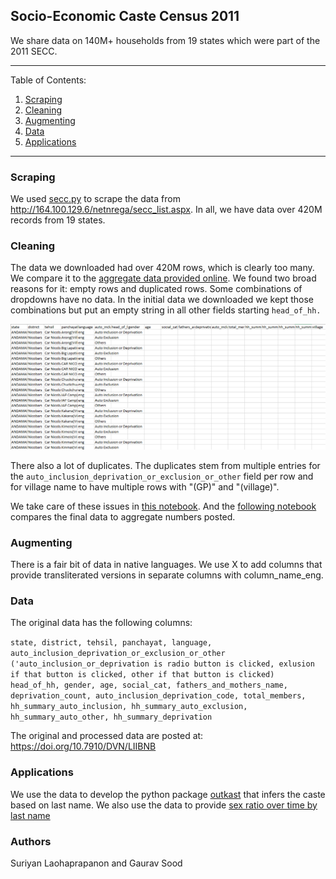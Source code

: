 ## Socio-Economic Caste Census 2011

We share data on 140M+ households from 19 states which were part of the 2011 SECC.

-------
Table of Contents:

1. [Scraping](#scraping)
2. [Cleaning](#cleaning)
3. [Augmenting](#augmenting)
4. [Data](#data)
5. [Applications](#applications)
------------

### Scraping

We used [secc.py](secc.py) to scrape the data from http://164.100.129.6/netnrega/secc_list.aspx. In all, we have data over 420M records from 19 states.

### Cleaning

The data we downloaded had over 420M rows, which is clearly too many. We compare it to the [aggregate data provided online](scripts/02_compare_secc_website.ipynb).  We found two broad reasons for it: empty rows and duplicated rows. Some combinations of dropdowns have no data. In the initial data we downloaded we kept those combinations but put an empty string in all other fields starting `head_of_hh.`

![](screenshots/missing.png)

There also a lot of duplicates. The duplicates stem from multiple entries for the `auto_inclusion_deprivation_or_exclusion_or_other` field per row and for village name to have multiple rows with "(GP)" and "(village)".

[](screenshots/duplicates.png)

We take care of these issues in [this notebook](scripts/03_clean.ipynb). And the [following notebook](scripts/05_compare_secc_clean.ipynb) compares the final data to aggregate numbers posted.

### Augmenting

There is a fair bit of data in native languages. We use X to add columns that provide transliterated versions in separate columns with column_name_eng.

### Data

The original data has the following columns:

`state, district, tehsil, panchayat, language, auto_inclusion_deprivation_or_exclusion_or_other ('auto_inclusion_or_deprivation is radio button is clicked, exlusion if that button is clicked, other if that button is clicked) head_of_hh, gender, age, social_cat, fathers_and_mothers_name, deprivation_count, auto_inclusion_deprivation_code, total_members, hh_summary_auto_inclusion, hh_summary_auto_exclusion, hh_summary_auto_other, hh_summary_deprivation`

The original and processed data are posted at: https://doi.org/10.7910/DVN/LIIBNB

### Applications

We use the data to develop the python package [outkast](https://github.com/appeler/outkast) that infers the caste based on last name. We also use the data to provide [sex ratio over time by last name](https://github.com/soodoku/last_sex)

### Authors

Suriyan Laohaprapanon and Gaurav Sood

